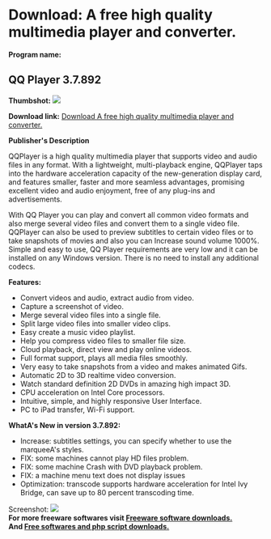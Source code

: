 # Download: A free high quality multimedia player and converter.

**Program name:**

## QQ Player 3.7.892

  
**Thumbshot:** ![](http://www.freewarefiles.com/screenshot/qqplayer_md.jpg)   
  
**Download link:** [Download A free high quality multimedia player and converter.](http://freesoftwares.boysofts.com/QQ-Player_program_78880.html)  
  


**Publisher's Description**  
  


QQPlayer is a high quality multimedia player that supports video and audio files in any format. With a lightweight, multi-playback engine, QQPlayer taps into the hardware acceleration capacity of the new-generation display card, and features smaller, faster and more seamless advantages, promising excellent video and audio enjoyment, free of any plug-ins and advertisements. 

With QQ Player you can play and convert all common video formats and also merge several video files and convert them to a single video file. QQPlayer can also be used to preview subtitles to certain video files or to take snapshots of movies and also you can Increase sound volume 1000%. Simple and easy to use, QQ Player requirements are very low and it can be installed on any Windows version. There is no need to install any additional codecs.

**Features:**

  * Convert videos and audio, extract audio from video. 
  * Capture a screenshot of video. 
  * Merge several video files into a single file. 
  * Split large video files into smaller video clips. 
  * Easy create a music video playlist. 
  * Help you compress video files to smaller file size. 
  * Cloud playback, direct view and play online videos. 
  * Full format support, plays all media files smoothly. 
  * Very easy to take snapshots from a video and makes animated Gifs. 
  * Automatic 2D to 3D realtime video conversion. 
  * Watch standard definition 2D DVDs in amazing high impact 3D. 
  * CPU acceleration on Intel Core processors. 
  * Intuitive, simple, and highly responsive User Interface. 
  * PC to iPad transfer, Wi-Fi support. 

**WhatA's New in version 3.7.892:**

  * Increase: subtitles settings, you can specify whether to use the marqueeA's styles. 
  * FIX: some machines cannot play HD files problem. 
  * FIX: some machine Crash with DVD playback problem. 
  * FIX: a machine menu text does not display issues 
  * Optimization: transcode supports hardware acceleration for Intel Ivy Bridge, can save up to 80 percent transcoding time. 

  
  
Screenshot: ![](http://www.freewarefiles.com/screenshot/qqplayer.jpg)   
**For more freeware softwares visit [Freeware software downloads.](http://freesoftwares.boysofts.com/)**   
**And [Free softwares and php script downloads.](http://www.boysofts.com/)**
